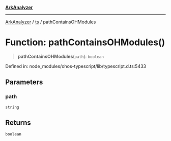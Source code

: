 [**ArkAnalyzer**](../../../../README.md)

***

[ArkAnalyzer](../../../../globals.md) / [ts](../README.md) / pathContainsOHModules

# Function: pathContainsOHModules()

> **pathContainsOHModules**(`path`): `boolean`

Defined in: node\_modules/ohos-typescript/lib/typescript.d.ts:5433

## Parameters

### path

`string`

## Returns

`boolean`
